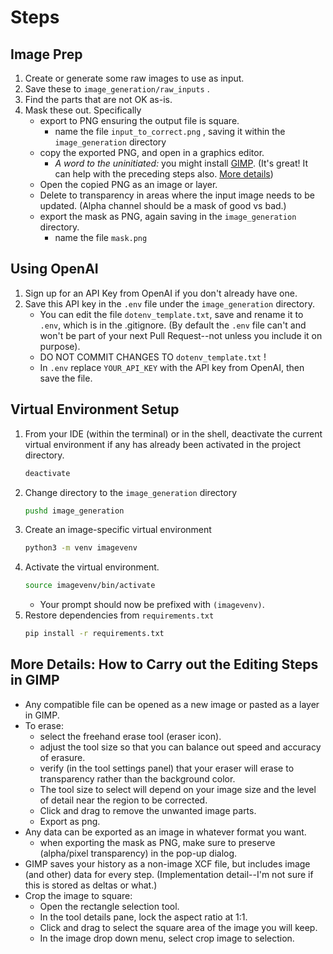 # Steps

## Image Prep

1. Create or generate some raw images to use as input.
2. Save these to `image_generation/raw_inputs` .
3. Find the parts that are not OK as-is.
3. Mask these out. Specifically
     - export to PNG ensuring the output file is square.
         - name the file `input_to_correct.png` , saving it within the `image_generation` directory 
     - copy the exported PNG, and open in a graphics editor.
         - _A word to the uninitiated:_ you might install [GIMP][download]. (It's great! It can help with the preceding steps also. [More details][gimphelp])
     - Open the copied PNG as an image or layer.  
     - Delete to transparency in areas where the input image needs to be updated. (Alpha channel should be a mask of good vs bad.)
     - export the mask  as PNG, again saving in the `image_generation` directory.
         - name the file `mask.png`

## Using OpenAI

1. Sign up for an API Key from OpenAI if you don't already have one.
2. Save this API key in the `.env` file under the `image_generation` directory.
     - You can edit the file `dotenv_template.txt`, save and rename it to `.env`, which is in the .gitignore. (By default the `.env` file can't and won't be part of your next Pull Request--not unless you include it on purpose).
      - DO NOT COMMIT CHANGES TO `dotenv_template.txt` !  
      - In `.env` replace `YOUR_API_KEY` with the API key from OpenAI, then save the file.

## Virtual Environment Setup

1. From your IDE (within the terminal) or in the shell, deactivate the current virtual environment if any has already been activated in the project directory.
    ```bash
    deactivate
    ```
2. Change directory to the `image_generation` directory
    ```bash
    pushd image_generation
    ```
3. Create an image-specific virtual environment
    ```bash
    python3 -m venv imagevenv
    ```
4. Activate the virtual environment.
    ```bash
    source imagevenv/bin/activate
    ```
     - Your prompt should now be prefixed with `(imagevenv)`.
5. Restore dependencies from `requirements.txt`
    ```bash
    pip install -r requirements.txt
    ``` 



## More Details: How to Carry out the Editing Steps in GIMP
 - Any compatible file can be opened as a new image or pasted as a layer in GIMP.
 - To erase:
     -  select the freehand erase tool (eraser icon).
     - adjust the tool size so that you can balance out speed and accuracy of erasure.
     - verify (in the tool settings panel) that your eraser will erase to transparency rather than the background color.
     - The tool size to select will depend on your image size and the level of detail near the region to be corrected.
     - Click and drag to remove the unwanted image parts.
     - Export as png.
 - Any data can be exported as an image in whatever format you want.
     - when exporting the mask as PNG, make sure to preserve (alpha/pixel transparency) in the pop-up dialog.
 - GIMP saves your history as a non-image XCF file, but includes image (and other) data for every step.  (Implementation detail--I'm not sure if this is stored as deltas or what.)
 - Crop the image to square:
     - Open the rectangle selection tool.
     - In the tool details pane, lock the aspect ratio at 1:1.
     - Click and drag to select the square area of the image you will keep.
     - In the image drop down menu, select crop image to selection.


[download]: https://www.gimp.org/downloads/
[gimphelp]: #more-details-how-to-carry-out-the-editing-steps-in-gimp



